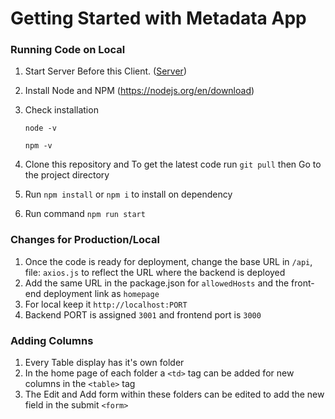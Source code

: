 # Getting Started with Metadata App

### Running Code on Local 
1. Start Server Before this Client. (<a href="https://github.com/sheetalrprasad/E_Collection_Metadata_V2_Server">Server</a>)
2. Install Node and NPM (https://nodejs.org/en/download)
3. Check installation 
    
    `node -v`
    
    `npm -v`
4. Clone this repository and To get the latest code run `git pull` then Go to the project directory
5. Run `npm install` or `npm i` to install on dependency
6. Run command `npm run start`


### Changes for Production/Local
1. Once the code is ready for deployment, change the base URL in `/api`, file: `axios.js` to reflect the URL where the backend is deployed
2. Add the same URL in the package.json for `allowedHosts` and the front-end deployment link as `homepage`
3. For local keep it `http://localhost:PORT`
4. Backend PORT is assigned `3001` and frontend port is `3000`


### Adding Columns
1. Every Table display has it's own folder
2. In the home page of each folder a `<td>` tag can be added for new columns in the `<table>` tag
3. The Edit and Add form within these folders can be edited to add the new field in the submit `<form>`
